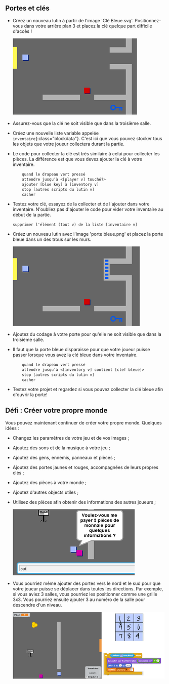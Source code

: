 ## Portes et clés

+ Créez un nouveau lutin à partir de l'image 'Clé Bleue.svg'. Positionnez-vous dans votre arrière plan 3 et placez la clé quelque part difficile d'accès !

 	![screenshot](images/world-key.png)

+ Assurez-vous que la clé ne soit visible que dans la troisième salle.

+ Créez une nouvelle liste variable appelée `inventaire`{:class="blockdata"}. C'est ici que vous pouvez stocker tous les objets que votre joueur collectera durant la partie.

+ Le code pour collecter la clé est très similaire à celui pour collecter les pièces. La différence est que vous devez ajouter la clé à votre inventaire.

	```blocks
		quand le drapeau vert pressé
		attendre jusqu’à <[player v] touché?>
		ajouter [blue key] à [inventory v]
		stop [autres scripts du lutin v]
		cacher
	```

+ Testez votre clé, essayez de la collecter et de l'ajouter dans votre inventaire. N'oubliez pas d'ajouter le code pour vider votre inventaire au début de la partie.  

	```blocks
	supprimer l'élément (tout v) de la liste [inventaire v]
	```

+ Créez un nouveau lutin avec l'image 'porte bleue.png' et placez la porte bleue dans un des trous sur les murs.

	![screenshot](images/world-door.png)

+ Ajoutez du codage à votre porte pour qu'elle ne soit visible que dans la troisième salle.

+ Il faut que la porte bleue disparaisse pour que votre joueur puisse passer lorsque vous avez la clé bleue dans votre inventaire.

	```blocks
		quand le drapeau vert pressé
		attendre jusqu’à <[inventory v] contient [clef bleue]>
		stop [autres scripts du lutin v]
		cacher
	```

+ Testez votre projet et regardez si vous pouvez collecter la clé bleue afin d'ouvrir la porte!

## Défi : Créer votre propre monde 
Vous pouvez maintenant continuer de créer votre propre monde. Quelques idées :

+ Changez les paramètres de votre jeu et de vos images ;
+ Ajoutez des sons et de la musique à votre jeu ;
+ Ajoutez des gens, ennemis, panneaux et pièces ;
+ Ajoutez des portes jaunes et rouges, accompagnées de leurs propres clés ;
+ Ajoutez des pièces à votre monde ;
+ Ajoutez d'autres objects utiles ;
+ Utilisez des pièces afin obtenir des informations des autres joueurs ;

	![screenshot](images/world-bribe.png)

+ Vous pourriez même ajouter des portes vers le nord et le sud pour que votre joueur puisse se déplacer dans toutes les directions. Par exemple, si vous aviez 3 salles, vous pourriez les positionner comme une grille 3x3. Vous pourriez ensuite ajouter 3 au numéro de la salle pour descendre d'un niveau.

	![screenshot](images/world-north-south.png)
